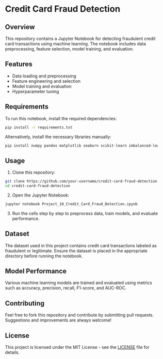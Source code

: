 # Credit Card Fraud Detection

## Overview
This repository contains a Jupyter Notebook for detecting fraudulent credit card transactions using machine learning. The notebook includes data preprocessing, feature selection, model training, and evaluation.

## Features
- Data loading and preprocessing
- Feature engineering and selection
- Model training and evaluation
- Hyperparameter tuning

## Requirements
To run this notebook, install the required dependencies:

```bash
pip install -r requirements.txt
```

Alternatively, install the necessary libraries manually:

```bash
pip install numpy pandas matplotlib seaborn scikit-learn imbalanced-learn
```

## Usage
1. Clone this repository:

```bash
git clone https://github.com/your-username/credit-card-fraud-detection.git
cd credit-card-fraud-detection
```

2. Open the Jupyter Notebook:

```bash
jupyter notebook Project_10_Credit_Card_Fraud_Detection.ipynb
```

3. Run the cells step by step to preprocess data, train models, and evaluate performance.

## Dataset
The dataset used in this project contains credit card transactions labeled as fraudulent or legitimate. Ensure the dataset is placed in the appropriate directory before running the notebook.

## Model Performance
Various machine learning models are trained and evaluated using metrics such as accuracy, precision, recall, F1-score, and AUC-ROC.

## Contributing
Feel free to fork this repository and contribute by submitting pull requests. Suggestions and improvements are always welcome!

## License
This project is licensed under the MIT License - see the [LICENSE](LICENSE) file for details.
